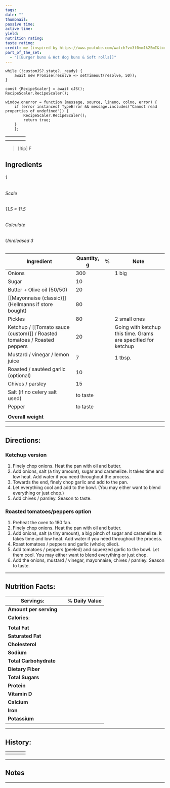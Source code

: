 ```yaml
---
tags: 
date: ""
thumbnail: 
passive time: 
active time: 
yield: 
nutrition rating: 
taste rating: 
credit: me (inspired by https://www.youtube.com/watch?v=3f0vm1k2SmI&t=406s)
part_of_the_set:
  - "[[Burger buns & Hot dog buns & Soft rolls]]"
---
```

```dataviewjs
while (!customJS?.state?._ready) { 
	await new Promise(resolve => setTimeout(resolve, 50)); 
} 

const {RecipeScaler} = await cJS();
RecipeScaler.RecipeScaler();

window.onerror = function (message, source, lineno, colno, error) {
	if (error instanceof TypeError && message.includes("Cannot read properties of undefined")) {
		RecipeScaler.RecipeScaler();
		return true;
	}
    };
```

|     |     |     |     |
| --- | --- | --- | --- |
|     |     |     |     |
|     |     |     |     |

> [!tip] F
## Ingredients

###### 1
###### Scale
###### 11.5 = 11.5
###### Calculate
###### Unreleased 3

| Ingredient                                                               | Quantity, g | %   | Note                                                          |
| ------------------------------------------------------------------------ | ----------- | --- | ------------------------------------------------------------- |
| Onions                                                                   | 300         |     | 1 big                                                         |
| Sugar                                                                    | 10          |     |                                                               |
| Butter + Olive oil (50/50)                                               | 20          |     |                                                               |
| [[Mayonnaise (classic)]] (Hellmanns if store bought)                     | 80          |     |                                                               |
| Pickles                                                                  | 80          |     | 2 small ones                                                  |
| Ketchup / [[Tomato sauce (custom)]] / Roasted tomatoes / Roasted peppers | 20          |     | Going with ketchup this time. Grams are specified for ketchup |
| Mustard / vinegar / lemon juice                                          | 7           |     | 1 tbsp.                                                       |
| Roasted / sautéed garlic (optional)                                      | 10          |     |                                                               |
| Chives / parsley                                                         | 15          |     |                                                               |
| Salt (if no celery salt used)                                            | to taste    |     |                                                               |
| Pepper                                                                   | to taste    |     |                                                               |
|                                                                          |             |     |                                                               |
| **Overall weight**                                                       |             |     |                                                               |




---
## Directions:

### Ketchup version

1. Finely chop onions. Heat the pan with oil and butter.
3. Add onions, salt (a tiny amount), sugar and caramelize. It takes time and low heat. Add water if you need throughout the process.
4. Towards the end, finely chop garlic and add to the pan.
5. Let everything cool and add to the bowl. (You may either want to blend everything or just chop.)
6. Add chives / parsley. Season to taste. 

### Roasted tomatoes/peppers option

1. Preheat the oven to 180 fan. 
2. Finely chop onions. Heat the pan with oil and butter.
3. Add onions, salt (a tiny amount), a big pinch of sugar and caramelize. It takes time and low heat. Add water if you need throughout the process.
4. Roast tomatoes / peppers and garlic (whole; oiled).
5. Add tomatoes / peppers (peeled) and squeezed garlic to the bowl. Let them cool. You may either want to blend everything or just chop.
6. Add the onions, mustard / vinegar, mayonnaise, chives / parsley. Season to taste. 

---
## Nutrition Facts:

| **Servings:**          |       | % Daily Value |
| ---------------------- | ----- | ------------- |
| **Amount per serving** |       |               |
| **Calories**:          |       |               |
|                        |       |               |
| **Total Fat**          |       |               |
| **Saturated Fat**      |       |               |
| **Cholesterol**        |       |               |
| **Sodium**             |       |               |
| **Total Carbohydrate** |       |               |
| **Dietary Fiber**      |       |               |
| **Total Sugars**       |       |               |
| **Protein**            |       |               |
| **Vitamin D**          |       |               |
| **Calcium**            |       |               |
| **Iron**               |       |               |
| **Potassium**          |       |               |

---
## History:

|     |                   |                   |                   |
| --- | ----------------- | ----------------- | ----------------- |
|     |                   |                   |                   |


---
## Notes


>

---



